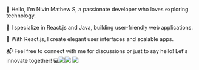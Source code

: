 👋 Hello, I'm Nivin Mathew S, a passionate developer who loves exploring technology.

🔭 I specialize in React.js and Java, building user-friendly web applications.

💼 With React.js, I create elegant user interfaces and scalable apps.

📬 Feel free to connect with me for discussions or just to say hello! Let's innovate together! 💻<img src="https://github-readme-streak-stats.herokuapp.com?user=nivin77789&theme=github-dark&hide_border=true&date_format=M%20j%5B%2C%20Y%5D"><img src="https://github-readme-stats.vercel.app/api?username=nivin77789&show_icons=true&theme=github_dark&hide_border=true"> <img src="https://github-readme-stats.vercel.app/api/top-langs/?username=nivin77789&layout=compact&theme=github_dark&hide_border=true">






